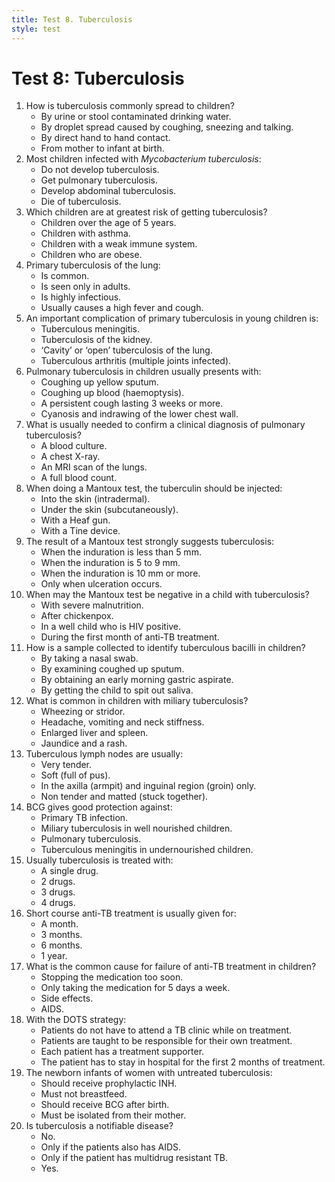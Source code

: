 ```yaml
---
title: Test 8. Tuberculosis
style: test
---
```


# Test 8: Tuberculosis

1.	How is tuberculosis commonly spread to children?
	-	By urine or stool contaminated drinking water.
	+	By droplet spread caused by coughing, sneezing and talking.
	-	By direct hand to hand contact.
	-	From mother to infant at birth.
2.	Most children infected with *Mycobacterium tuberculosis*:
	+	Do not develop tuberculosis.
	-	Get pulmonary tuberculosis.
	-	Develop abdominal tuberculosis.
	-	Die of tuberculosis.
3.	Which children are at greatest risk of getting tuberculosis?
	-	Children over the age of 5 years.
	-	Children with asthma.
	+	Children with a weak immune system.
	-	Children who are obese.
4.	Primary tuberculosis of the lung:
	+	Is common.
	-	Is seen only in adults.
	-	Is highly infectious.
	-	Usually causes a high fever and cough.
5.	An important complication of primary tuberculosis in young children is:
	+	Tuberculous meningitis.
	-	Tuberculosis of the kidney.
	-	‘Cavity’ or ‘open’ tuberculosis of the lung.
	-	Tuberculous arthritis (multiple joints infected).
6.	Pulmonary tuberculosis in children usually presents with:
	-	Coughing up yellow sputum.
	-	Coughing up blood (haemoptysis).
	+	A persistent cough lasting 3 weeks or more.
	-	Cyanosis and indrawing of the lower chest wall.
7.	What is usually needed to confirm a clinical diagnosis of pulmonary tuberculosis?
	-	A blood culture.
	+	A chest X-ray.
	-	An MRI scan of the lungs.
	-	A full blood count.
8.	When doing a Mantoux test, the tuberculin should be injected:
	+	Into the skin (intradermal).
	-	Under the skin (subcutaneously).
	-	With a Heaf gun.
	-	With a Tine device.
9.	The result of a Mantoux test strongly suggests tuberculosis:
	-	When the induration is less than 5 mm.
	-	When the induration is 5 to 9 mm.
	+	When the induration is 10 mm or more.
	-	Only when ulceration occurs.
10.	When may the Mantoux test be negative in a child with tuberculosis?
	+	With severe malnutrition.
	-	After chickenpox.
	-	In a well child who is HIV positive.
	-	During the first month of anti-TB treatment.
11.	How is a sample collected to identify tuberculous bacilli in children?
	-	By taking a nasal swab.
	-	By examining coughed up sputum.
	+	By obtaining an early morning gastric aspirate.
	-	By getting the child to spit out saliva.
12.	What is common in children with miliary tuberculosis?
	-	Wheezing or stridor.
	-	Headache, vomiting and neck stiffness.
	+	Enlarged liver and spleen.
	-	Jaundice and a rash.
13.	Tuberculous lymph nodes are usually:
	-	Very tender.
	-	Soft (full of pus).
	-	In the axilla (armpit) and inguinal region (groin) only.
	+	Non tender and matted (stuck together).
14.	BCG gives good protection against:
	-	Primary TB infection.
	+	Miliary tuberculosis in well nourished children.
	-	Pulmonary tuberculosis.
	-	Tuberculous meningitis in under­nourished children.
15.	Usually tuberculosis is treated with:
	-	A single drug.
	-	2 drugs.
	+	3 drugs.
	-	4 drugs.
16.	Short course anti-TB treatment is usually given for:
	-	A month.
	-	3 months.
	+	6 months.
	-	1 year.
17.	What is the common cause for failure of anti-TB treatment in children?
	+	Stopping the medication too soon.
	-	Only taking the medication for 5 days a week.
	-	Side effects.
	-	AIDS.
18.	With the DOTS strategy:
	-	Patients do not have to attend a TB clinic while on treatment.
	-	Patients are taught to be responsible for their own treatment.
	+	Each patient has a treatment supporter.
	-	The patient has to stay in hospital for the first 2 months of treatment.
19.	The newborn infants of women with untreated tuberculosis:
	+	Should receive prophylactic INH.
	-	Must not breastfeed.
	-	Should receive BCG after birth.
	-	Must be isolated from their mother.
20.	Is tuberculosis a notifiable disease?
	-	No.
	-	Only if the patients also has AIDS.
	-	Only if the patient has multidrug resistant TB.
	+	Yes.
